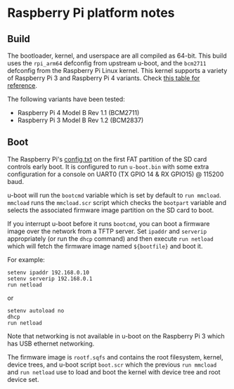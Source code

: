 # Raspberry Pi platform notes

## Build

The bootloader, kernel, and userspace are all compiled as 64-bit.
This build uses the `rpi_arm64` defconfig from upstream u-boot, and the
`bcm2711` defconfig from the Raspberry Pi Linux kernel.
This kernel supports a variety of Raspberry Pi 3 and Raspberry Pi 4
variants. Check [this table for reference](https://www.raspberrypi.com/documentation/computers/linux_kernel.html#cross-compiled-build-configuration).

The following variants have been tested:

  - Raspberry Pi 4 Model B Rev 1.1 (BCM2711)
  - Raspberry Pi 3 Model B Rev 1.2 (BCM2837)

## Boot

The Raspberry Pi's [config.txt](https://www.raspberrypi.com/documentation/computers/config_txt.html)
on the first FAT partition of the SD card controls early boot.
It is configured to run `u-boot.bin` with some extra configuration for
a console on UART0 (TX GPIO 14 & RX GPIO15) @ 115200 baud.

u-boot will run the `bootcmd` variable which is set by default to
`run mmcload`.
`mmcload` runs the `mmcload.scr` script which checks the `bootpart` variable
and selects the associated firmware image partition on the SD card to boot.

If you interrupt u-boot before it runs `bootcmd`, you can boot a firmware
image over the network from a TFTP server. Set `ipaddr` and `serverip`
appropriately (or run the `dhcp` command) and then execute
`run netload` which will fetch the firmware image named `${bootfile}` and
boot it.

For example:


```
setenv ipaddr 192.168.0.10
setenv serverip 192.168.0.1
run netload
```

or

```
setenv autoload no
dhcp
run netload
```

Note that networking is not available in u-boot on the Raspberry Pi 3
which has USB ethernet networking.

The firmware image is `rootf.sqfs` and contains the root filesystem, kernel,
device trees, and u-boot script `boot.scr` which the previous `run mmcload`
and `run netload` use to load and boot the kernel with device tree and root
device set.
